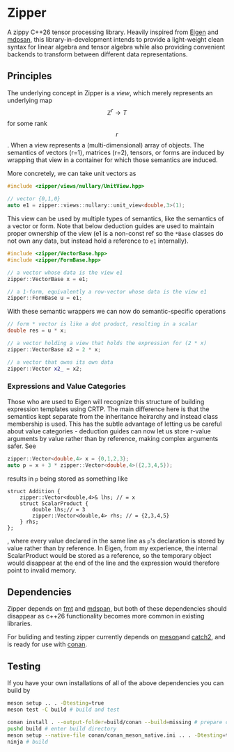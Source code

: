 # Zipper
A zippy C++26 tensor processing library. Heavily inspired from [Eigen](https://eigen.tuxfamily.org/) and [mdpsan](https://cppreference.com/utility/mdspan), this library-in-development intends to provide a light-weight clean syntax for linear algebra and tensor algebra while also providing convenient backends to transform between different data representations.

## Principles
The underlying concept in Zipper is a _view_, which merely represents an underlying map $$\mathbb{Z}^r \rightarrow T$$ for some rank $$r$$. When a view represents a (multi-dimensional) array of objects. The semantics of vectors (r=1), matrices (r=2), tensors, or forms are induced by wrapping that view in a container for which those semantics are induced.

More concretely, we can take unit vectors as
```cpp
#include <zipper/views/nullary/UnitView.hpp>

// vector {0,1,0}
auto e1 = zipper::views::nullary::unit_view<double,3>(1);
```
This view can be used by multiple types of semantics, like the semantics of a vector or form. Note that below deduction guides are used to maintain proper ownership of the view (e1 is a non-const ref so the `*Base` classes do not own any data, but instead hold a reference to `e1` internally).
```cpp
#include <zipper/VectorBase.hpp>
#include <zipper/FormBase.hpp>

// a vector whose data is the view e1
zipper::VectorBase x = e1;

// a 1-form, equivalently a row-vector whose data is the view e1
zipper::FormBase u = e1;
```

With these semantic wrappers we can now do semantic-specific operations

```cpp
// form * vector is like a dot product, resulting in a scalar
double res = u * x;

// a vector holding a view that holds the expression for (2 * x)
zipper::VectorBase x2 = 2 * x;

// a vector that owns its own data
zipper::Vector x2_ = x2;
```


### Expressions and Value Categories
Those who are used to Eigen will recognize this structure of building expression templates using CRTP. The main difference here is that the semantics kept separate from the inheritance heirarchy and instead class membership is used. This has the subtle advantage of letting us be careful about value categories - deduction guides can now let us store r-value arguments by value rather than by reference, making complex arguments safer.
See 
```cpp
zipper::Vector<double,4> x = {0,1,2,3};
auto p = x + 3 * zipper::Vector<double,4>({2,3,4,5});
```
results in `p` being stored as something like 
```
struct Addition {
    zipper::Vector<double,4>& lhs; // = x
    struct ScalarProduct {
        double lhs;// = 3
        zipper::Vector<double,4> rhs; // = {2,3,4,5}
    } rhs;
};
```
, where every value declared in the same line as `p`'s declaration is stored by value rather than by reference.
In Eigen, from my experience, the internal ScalarProduct would be stored as a reference, so the temporary object would disappear at the end of the line and the expression would therefore point to invalid memory.

## Dependencies
Zipper depends on [fmt](https://fmt.dev) and [mdspan](https:://github.com/kokkos/mdspan), but both of these dependencies should disappear as c++26 functionality becomes more common in existing libraries.

For buliding and testing zipper currently depends on [meson]()and [catch2](), and is ready for use with [conan]().

## Testing
If you have your own installations of all of the above dependencies you can build by 
```bash
meson setup .. . -Dtesting=true
meson test -C build # build and test
```
```bash
conan install . --output-folder=build/conan --build=missing # prepare conan
pushd build # enter build directory
meson setup --native-file conan/conan_meson_native.ini .. . -Dtesting=true# configure meson to use the output of conan
ninja # build
```

